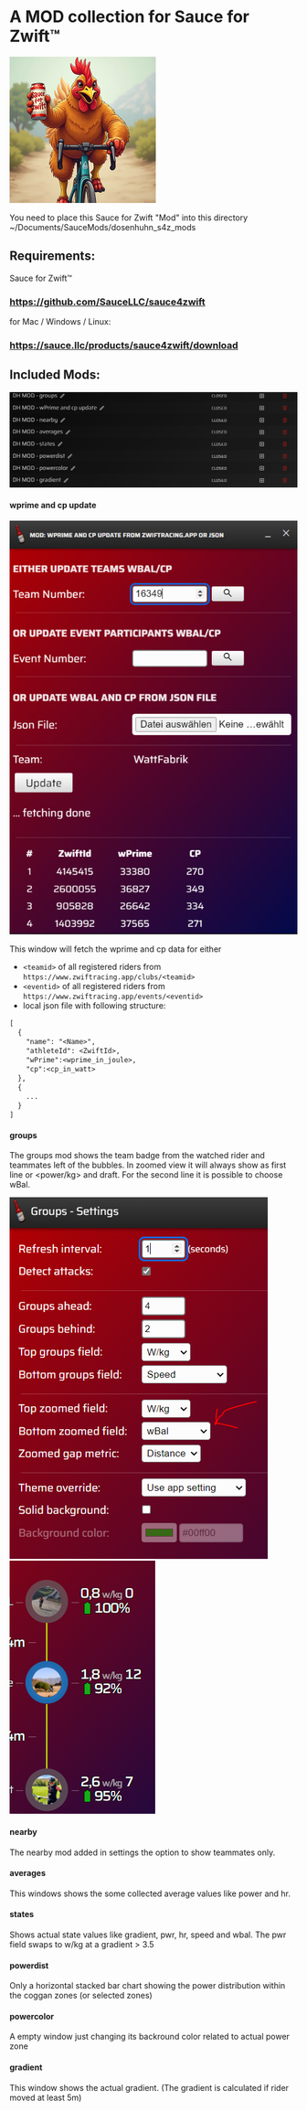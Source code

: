 A MOD collection for Sauce for Zwift™
===========

<img src="assets/images/dosenhuhn_s4z_logo.png"/>

You need to place this Sauce for Zwift "Mod" into this directory ~/Documents/SauceMods/dosenhuhn_s4z_mods


Requirements:
--------
Sauce for Zwift™ 
### https://github.com/SauceLLC/sauce4zwift
for Mac / Windows / Linux:
### https://sauce.llc/products/sauce4zwift/download

Included Mods:
--------
<img src="assets/images/DH_Mods_Overview.png"/>

#### wprime and cp update
<img src="assets/images/wbal_cp_update.PNG"/>

This window will fetch the wprime and cp data for either 
- `<teamid>` of all registered riders from `https://www.zwiftracing.app/clubs/<teamid>`
- `<eventid>` of all registered riders from `https://www.zwiftracing.app/events/<eventid>`
- local json file with following structure:
```
[
  {
    "name": "<Name>", 
    "athleteId": <ZwiftId>, 
    "wPrime":<wprime_in_joule>, 
    "cp":<cp_in_watt>
  },
  {
    ...
  }
]
```

#### groups
The groups mod shows the team badge from the watched rider and teammates left of the bubbles. In zoomed view it will always show as first line <power> or <power/kg> and draft. For the second line it is possible to choose wBal.

<img src="assets/images/groups_settings.PNG"/>
<img src="assets/images/groups_zoomed.PNG"/>

#### nearby
The nearby mod added in settings the option to show teammates only.
  
#### averages
This windows shows the some collected average values like power and hr.

#### states
Shows actual state values like gradient, pwr, hr, speed and wbal. The pwr field swaps to w/kg at a gradient > 3.5
  
#### powerdist
Only a horizontal stacked bar chart showing the power distribution within the coggan zones (or selected zones)
  
#### powercolor
A empty window just changing its backround color related to actual power zone
  
#### gradient
This window shows the actual gradient. (The gradient is calculated if rider moved at least 5m)
  

